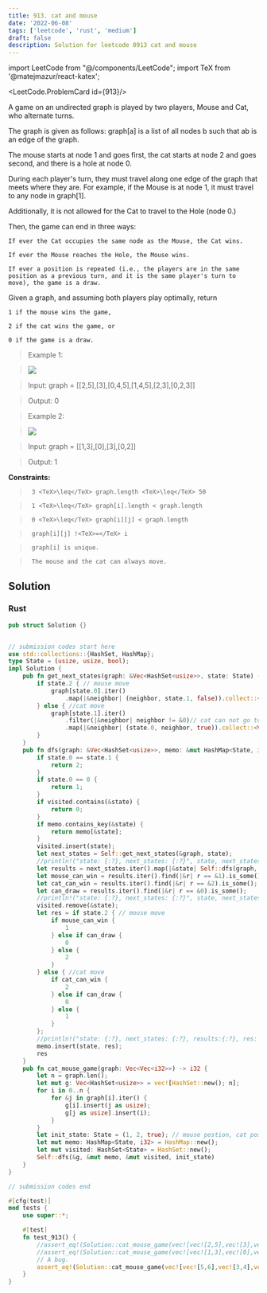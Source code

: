 ```yaml
---
title: 913. cat and mouse
date: '2022-06-08'
tags: ['leetcode', 'rust', 'medium']
draft: false
description: Solution for leetcode 0913 cat and mouse
---
```

import LeetCode from "@/components/LeetCode";
import TeX from '@matejmazur/react-katex';

<LeetCode.ProblemCard id={913}/>
 

  A game on an undirected graph is played by two players, Mouse and Cat, who alternate turns.

  The graph is given as follows: graph[a] is a list of all nodes b such that ab is an edge of the graph.

  The mouse starts at node 1 and goes first, the cat starts at node 2 and goes second, and there is a hole at node 0.

  During each player's turn, they must travel along one edge of the graph that meets where they are.  For example, if the Mouse is at node 1, it must travel to any node in graph[1].

  Additionally, it is not allowed for the Cat to travel to the Hole (node 0.)

  Then, the game can end in three ways:

  

  	If ever the Cat occupies the same node as the Mouse, the Cat wins.

  	If ever the Mouse reaches the Hole, the Mouse wins.

  	If ever a position is repeated (i.e., the players are in the same position as a previous turn, and it is the same player's turn to move), the game is a draw.

  

  Given a graph, and assuming both players play optimally, return

  

  	1 if the mouse wins the game,

  	2 if the cat wins the game, or

  	0 if the game is a draw.

  

   

 >   Example 1:

 >   ![](https://assets.leetcode.com/uploads/2020/11/17/cat1.jpg)

 >   Input: graph <TeX>=</TeX> [[2,5],[3],[0,4,5],[1,4,5],[2,3],[0,2,3]]

 >   Output: 0

  

 >   Example 2:

 >   ![](https://assets.leetcode.com/uploads/2020/11/17/cat2.jpg)

 >   Input: graph <TeX>=</TeX> [[1,3],[0],[3],[0,2]]

 >   Output: 1

  

   

  **Constraints:**

  

 >   	3 <TeX>\leq</TeX> graph.length <TeX>\leq</TeX> 50

 >   	1 <TeX>\leq</TeX> graph[i].length < graph.length

 >   	0 <TeX>\leq</TeX> graph[i][j] < graph.length

 >   	graph[i][j] !<TeX>=</TeX> i

 >   	graph[i] is unique.

 >   	The mouse and the cat can always move.


## Solution
### Rust
```rust
pub struct Solution {}


// submission codes start here
use std::collections::{HashSet, HashMap};
type State = (usize, usize, bool);
impl Solution {
    pub fn get_next_states(graph: &Vec<HashSet<usize>>, state: State) -> Vec<State> {
        if state.2 { // mouse move
            graph[state.0].iter()
                .map(|&neighbor| (neighbor, state.1, false)).collect::<Vec<_>>()
        } else { //cat move
            graph[state.1].iter()
                .filter(|&neighbor| neighbor != &0)// cat can not go to 0
                .map(|&neighbor| (state.0, neighbor, true)).collect::<Vec<_>>()
        }
    }
    pub fn dfs(graph: &Vec<HashSet<usize>>, memo: &mut HashMap<State, i32>, visited: &mut HashSet<State>, state: State) -> i32 {
        if state.0 == state.1 {
            return 2;
        }
        if state.0 == 0 {
            return 1;
        }
        if visited.contains(&state) {
            return 0;
        }
        if memo.contains_key(&state) {
            return memo[&state];
        }
        visited.insert(state);
        let next_states = Self::get_next_states(&graph, state);
        //println!("state: {:?}, next_states: {:?}", state, next_states);
        let results = next_states.iter().map(|&state| Self::dfs(graph, memo, visited, state)).collect::<Vec<_>>();
        let mouse_can_win = results.iter().find(|&r| r == &1).is_some();
        let cat_can_win = results.iter().find(|&r| r == &2).is_some();
        let can_draw = results.iter().find(|&r| r == &0).is_some();
        //println!("state: {:?}, next_states: {:?}", state, next_states);
        visited.remove(&state);
        let res = if state.2 { // mouse move
            if mouse_can_win {
                1
            } else if can_draw {
                0
            } else {
                2
            }
        } else { //cat move
            if cat_can_win {
                2
            } else if can_draw {
                0
            } else {
                1
            }
        };
        //println!("state: {:?}, next_states: {:?}, results:{:?}, res: {}", state, next_states, results, res);
        memo.insert(state, res);
        res
    }
    pub fn cat_mouse_game(graph: Vec<Vec<i32>>) -> i32 {
        let n = graph.len();
        let mut g: Vec<HashSet<usize>> = vec![HashSet::new(); n];
        for i in 0..n {
            for &j in graph[i].iter() {
                g[i].insert(j as usize);
                g[j as usize].insert(i);
            }
        }
        let init_state: State = (1, 2, true); // mouse postion, cat position, is mouse move now?
        let mut memo: HashMap<State, i32> = HashMap::new();
        let mut visited: HashSet<State> = HashSet::new();
        Self::dfs(&g, &mut memo, &mut visited, init_state)
    }
}

// submission codes end

#[cfg(test)]
mod tests {
    use super::*;

    #[test]
    fn test_913() {
        //assert_eq!(Solution::cat_mouse_game(vec![vec![2,5],vec![3],vec![0,4,5],vec![1,4,5],vec![2,3],vec![0,2,3]]), 0);
        //assert_eq!(Solution::cat_mouse_game(vec![vec![1,3],vec![0],vec![3],vec![0,2]]), 1);
        // A bug. 
        assert_eq!(Solution::cat_mouse_game(vec![vec![5,6],vec![3,4],vec![6],vec![1,4,5],vec![1,3,5],vec![0,3,4,6],vec![0,2,5]]), 2);
    }
}


```
